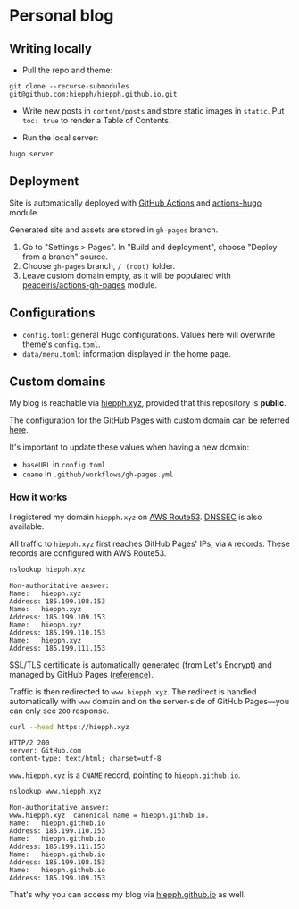 # Personal blog


## Writing locally

+ Pull the repo and theme:

```
git clone --recurse-submodules git@github.com:hiepph/hiepph.github.io.git
```

+ Write new posts in `content/posts` and store static images in `static`. Put `toc: true` to render a Table of Contents.

+ Run the local server:

```
hugo server
```


## Deployment

Site is automatically deployed with [GitHub Actions][0] and [actions-hugo][3] module.

Generated site and assets are stored in `gh-pages` branch.

1. Go to "Settings > Pages". In "Build and deployment", choose "Deploy from a branch" source.
2. Choose `gh-pages` branch, `/ (root)` folder.
3. Leave custom domain empty, as it will be populated with [peaceiris/actions-gh-pages][6] module.

## Configurations

+ `config.toml`: general Hugo configurations. Values here will overwrite theme's `config.toml`.
+ `data/menu.toml`: information displayed in the home page.

## Custom domains

My blog is reachable via [hiepph.xyz][4], provided that this repository is **public**.

The configuration for the GitHub Pages with custom domain can be referred [here][2].

It's important to update these values when having a new domain:

+ `baseURL` in `config.toml`
+ `cname` in `.github/workflows/gh-pages.yml`


### How it works

I registered my domain `hiepph.xyz` on [AWS Route53][1]. [DNSSEC][7] is also available.

All traffic to `hiepph.xyz` first reaches GitHub Pages' IPs, via `A` records. These records are configured with AWS Route53.

``` sh
nslookup hiepph.xyz
```

```
Non-authoritative answer:
Name:	hiepph.xyz
Address: 185.199.108.153
Name:	hiepph.xyz
Address: 185.199.109.153
Name:	hiepph.xyz
Address: 185.199.110.153
Name:	hiepph.xyz
Address: 185.199.111.153
```

SSL/TLS certificate is automatically generated (from Let's Encrypt) and managed by GitHub Pages ([reference][8]).

Traffic is then redirected to `www.hiepph.xyz`. The redirect is handled automatically with `www` domain and on the server-side of GitHub Pages—you can only see `200` response. 

``` sh
curl --head https://hiepph.xyz
```

```
HTTP/2 200
server: GitHub.com
content-type: text/html; charset=utf-8
```

`www.hiepph.xyz` is a `CNAME` record, pointing to `hiepph.github.io`.

``` sh
nslookup www.hiepph.xyz

```

```
Non-authoritative answer:
www.hiepph.xyz	canonical name = hiepph.github.io.
Name:	hiepph.github.io
Address: 185.199.110.153
Name:	hiepph.github.io
Address: 185.199.111.153
Name:	hiepph.github.io
Address: 185.199.108.153
Name:	hiepph.github.io
Address: 185.199.109.153
```

That's why you can access my blog via [hiepph.github.io][5] as well.



[0]: https://docs.github.com/en/pages/getting-started-with-github-pages/configuring-a-publishing-source-for-your-github-pages-site
[1]: https://aws.amazon.com/route53/
[2]: https://docs.github.com/en/pages/configuring-a-custom-domain-for-your-github-pages-site/managing-a-custom-domain-for-your-github-pages-site
[3]: https://github.com/peaceiris/actions-hugo
[4]: https://hiepph.xyz
[5]: https://hiepph.github.io
[6]: github.com/peaceiris/actions-gh-pages
[7]: https://www.cloudflare.com/en-gb/dns/dnssec/how-dnssec-works/
[8]:  https://docs.github.com/en/pages/getting-started-with-github-pages/securing-your-github-pages-site-with-https#troubleshooting-certificate-provisioning-certificate-not-yet-created-error
